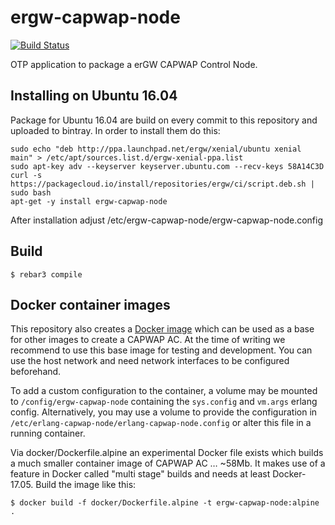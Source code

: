 ergw-capwap-node
===============

[![Build Status](https://travis-ci.org/travelping/ergw-capwap-node.svg?branch=master)](https://travis-ci.org/travelping/ergw-capwap-node)

OTP application to package a erGW CAPWAP Control Node.

Installing on Ubuntu 16.04
--------------------------

Package for Ubuntu 16.04 are build on every commit to this repository and uploaded to bintray. In order to install them do this:

    sudo echo "deb http://ppa.launchpad.net/ergw/xenial/ubuntu xenial main" > /etc/apt/sources.list.d/ergw-xenial-ppa.list
    sudo apt-key adv --keyserver keyserver.ubuntu.com --recv-keys 58A14C3D
    curl -s https://packagecloud.io/install/repositories/ergw/ci/script.deb.sh | sudo bash
    apt-get -y install ergw-capwap-node

After installation adjust /etc/ergw-capwap-node/ergw-capwap-node.config

Build
-----

    $ rebar3 compile

Docker container images
-----------------------

This repository also creates a [Docker
image](https://hub.docker.com/r/ergw/ergw-capwap-node/) which can be used as a
base for other images to create a CAPWAP AC.  At the time of writing we
recommend to use this base image for testing and development. You can use the
host network and need network interfaces to be configured beforehand.

To add a custom configuration to the container, a volume may be mounted
to `/config/ergw-capwap-node` containing the `sys.config` and `vm.args` erlang
config. Alternatively, you may use a volume to provide the configuration in
`/etc/erlang-capwap-node/erlang-capwap-node.config` or alter this file in
a running container.

Via docker/Dockerfile.alpine an experimental Docker file exists which builds
a much smaller container image of CAPWAP AC … ~58Mb. It makes use of a feature
in Docker called "multi stage" builds and needs at least Docker-17.05. Build
the image like this:

    $ docker build -f docker/Dockerfile.alpine -t ergw-capwap-node:alpine .

